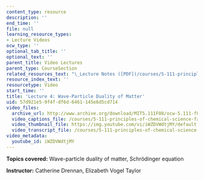 ```yaml
---
content_type: resource
description: ''
end_time: ''
file: null
learning_resource_types:
- Lecture Videos
ocw_type: ''
optional_tab_title: ''
optional_text: ''
parent_title: Video Lectures
parent_type: CourseSection
related_resources_text: "\_Lecture Notes ([PDF](/courses/5-111-principles-of-chemical-science-fall-2008/resources/lecnotes04))"
resource_index_text: ''
resourcetype: Video
start_time: ''
title: 'Lecture 4: Wave-Particle Duality of Matter'
uid: 57d921e5-9f4f-df6d-6461-145e6d5cd714
video_files:
  archive_url: http://www.archive.org/download/MIT5.111F08/ocw-5.111-f08-lec04_300k.mp4
  video_captions_file: /courses/5-111-principles-of-chemical-science-fall-2008/37263ebfc4045c97bced2733f853bbfc_iWZDVWdtjMY.vtt
  video_thumbnail_file: https://img.youtube.com/vi/iWZDVWdtjMY/default.jpg
  video_transcript_file: /courses/5-111-principles-of-chemical-science-fall-2008/92767ef21f77d1a71b133e9b13693585_iWZDVWdtjMY.pdf
video_metadata:
  youtube_id: iWZDVWdtjMY
---
```


**Topics covered:** Wave-particle duality of matter, Schrödinger equation

**Instructor:** Catherine Drennan, Elizabeth Vogel Taylor



